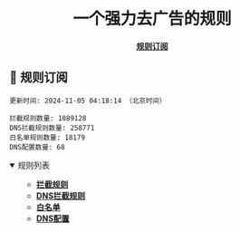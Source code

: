 <div align="center">
<h1 align="center"><br>一个强力去广告的规则</h1>

<h4>
  <a href="#a">规则订阅</a>
</h4>

</div>

<h2 id="a">🎯 规则订阅</h2>

```
更新时间: 2024-11-05 04:18:14 （北京时间）

拦截规则数量: 1089128
DNS拦截规则数量: 258771
白名单规则数量: 18179
DNS配置数量: 68
``` 
<details open>
<summary>规则列表</summary>
<ul>

- **[拦截规则](https://raw.githubusercontent.com/LINJIANPEI/LinlinDNS/main/rules.txt)**
- **[DNS拦截规则](https://raw.githubusercontent.com/LINJIANPEI/LinlinDNS/main/dns.txt)**
- **[白名单](https://raw.githubusercontent.com/LINJIANPEI/LinlinDNS/main/allow.txt)**
- **[DNS配置](https://raw.githubusercontent.com/LINJIANPEI/LinlinDNS/main/DnsConfiguration.txt)**
</ul>
</details>